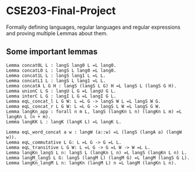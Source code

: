 # CSE203-Final-Project
Formally defining languages, regular languages and regular expressions and proving multiple Lemmas about them.

## Some important lemmas

```
Lemma concat0L L : langS lang0 L =L lang0.
Lemma concatL0 L : langS L lang0 =L lang0.
Lemma concat1L L : langS lang1 L =L L.
Lemma concatL1 L : langS L lang1 =L L.
Lemma concatA L G H : langS (langS L G) H =L langS L (langS G H).
Lemma unionC L G : langU L G =L langU G L.
Lemma interC L G : langI L G =L langI G L.
Lemma eqL_concat_l L G W: L =L G -> langS W L =L langS W G.
Lemma eqL_concat_r L G W: L =L G -> langS L W =L langS G W.
Lemma langKn_app : forall n m L, langS (langKn L n) (langKn L m) =L langKn L (n + m).
Lemma langKK L : langK (langK L) =L langK L.

Lemma eqL_word_concat a w : langW (a::w) =L (langS (langA a) (langW w)).
Lemma eqL_commutative L G: L =L G -> G =L L.
Lemma eqL_transitive L G W: L =L G -> G =L W -> W =L L.
Lemma langKn_langS L n: langS L (langKn L n) =L langS (langKn L n) L.
Lemma langM_langS L G: langS (langM L) (langM G) =L langM (langS G L).
Lemma langKn_langM L n: langKn (langM L) n =L langM (langKn L n).
```

